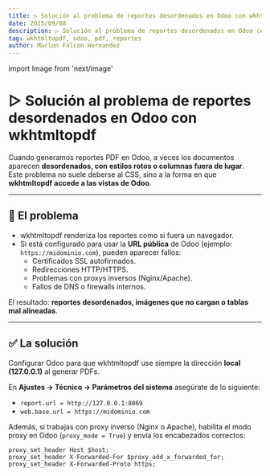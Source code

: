 ```yaml
---
title: ▷ Solución al problema de reportes desordenados en Odoo con wkhtmltopdf
date: 2025/09/08
description: ▷ Solución al problema de reportes desordenados en Odoo con wkhtmltopdf
tag: wkhtmltopdf, odoo, pdf, reportes
author: Marlon Falcon Hernandez
---
```

import Image from 'next/image'

# ▷ Solución al problema de reportes desordenados en Odoo con wkhtmltopdf

Cuando generamos reportes PDF en Odoo, a veces los documentos aparecen **desordenados, con estilos rotos o columnas fuera de lugar**.  
Este problema no suele deberse al CSS, sino a la forma en que **wkhtmltopdf accede a las vistas de Odoo**.

---

## 🚨 El problema
- wkhtmltopdf renderiza los reportes como si fuera un navegador.  
- Si está configurado para usar la **URL pública** de Odoo (ejemplo: `https://midominio.com`), pueden aparecer fallos:  
  - Certificados SSL autofirmados.  
  - Redirecciones HTTP/HTTPS.  
  - Problemas con proxys inversos (Nginx/Apache).  
  - Fallos de DNS o firewalls internos.  

El resultado: **reportes desordenados, imágenes que no cargan o tablas mal alineadas**.

---

## ✅ La solución
Configurar Odoo para que wkhtmltopdf use siempre la dirección **local (127.0.0.1)** al generar PDFs.

En **Ajustes → Técnico → Parámetros del sistema** asegúrate de lo siguiente:

- `report.url = http://127.0.0.1:8069`  
- `web.base.url = https://midominio.com`  

Además, si trabajas con proxy inverso (Nginx o Apache), habilita el modo proxy en Odoo (`proxy_mode = True`) y envía los encabezados correctos:

```nginx
proxy_set_header Host $host;
proxy_set_header X-Forwarded-For $proxy_add_x_forwarded_for;
proxy_set_header X-Forwarded-Proto https;
